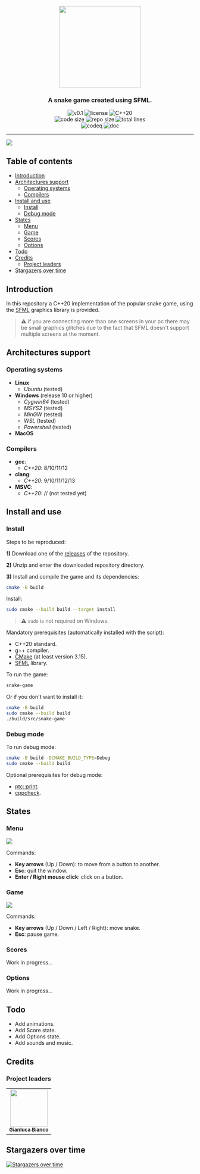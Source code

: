 <p align="center"><img src="https://github.com/JustWhit3/snake-game/blob/main/img/logo.svg" height=220></p>

<h3 align="center">A snake game created using SFML. </h3>
<p align="center">
  <img title="v0.1" alt="v0.1" src="https://img.shields.io/badge/version-v0.1-informational?style=flat-square">
  <img title="MIT License" alt="license" src="https://img.shields.io/badge/license-MIT-informational?style=flat-square">
	<img title="C++20" alt="C++20" src="https://img.shields.io/badge/c++-20-informational?style=flat-square"><br/>
	<img title="Code size" alt="code size" src="https://img.shields.io/github/languages/code-size/JustWhit3/snake-game?color=red">
	<img title="Repo size" alt="repo size" src="https://img.shields.io/github/repo-size/JustWhit3/snake-game?color=red">
	<img title="Lines of code" alt="total lines" src="https://img.shields.io/tokei/lines/github/JustWhit3/snake-game?color=red"></br>
  <img title="codeq" alt="codeq" src="https://github.com/JustWhit3/snake-game/actions/workflows/codeql-analysis.yml/badge.svg">
  <img title="doc" alt="doc" src="https://github.com/JustWhit3/snake-game/actions/workflows/DocGenerator.yml/badge.svg">
</p>

***

<img src="https://github.com/JustWhit3/snake-game/blob/main/img/example.gif">

## Table of contents

- [Introduction](#introduction)
- [Architectures support](#architectures-support)
  - [Operating systems](#operating-systems)
  - [Compilers](#compilers)
- [Install and use](#install-and-use)
  - [Install](#install)
  - [Debug mode](#debug-mode)
- [States](#states)
  - [Menu](#menu)
  - [Game](#game)
  - [Scores](#scores)
  - [Options](#options)
- [Todo](#todo)
- [Credits](#credits)
  - [Project leaders](#project-leaders)
- [Stargazers over time](#stargazers-over-time)

## Introduction

In this repository a C++20 implementation of the popular snake game, using the [SFML](https://www.sfml-dev.org/) graphics library is provided.

> :warning: if you are connecting more than one screens in your pc there may be small graphics glitches due to the fact that SFML doesn't support multiple screens at the moment.

## Architectures support

### Operating systems

- **Linux**
  - *Ubuntu* (tested)
- **Windows** (release 10 or higher)
  - *Cygwin64* (tested)
  - *MSYS2* (tested)
  - *MinGW* (tested)
  - *WSL* (tested)
  - *Powershell* (tested)
- **MacOS**

### Compilers

- **gcc**:
  - *C++20*: 8/10/11/12
- **clang**:
  - *C++20*: 9/10/11/12/13
- **MSVC**:
  - *C++20*: // (not tested yet)

## Install and use

### Install

Steps to be reproduced:

**1)** Download one of the [releases](https://github.com/JustWhit3/snake-game/releases) of the repository.

**2)** Unzip and enter the downloaded repository directory.

**3)** Install and compile the game and its dependencies:

```bash
cmake -B build
```

Install:

```bash
sudo cmake --build build --target install
```

> :warning: `sudo` is not required on Windows.

Mandatory prerequisites (automatically installed with the script):

- C++20 standard.
- g++ compiler.
- [CMake](https://cmake.org/) (at least version 3.15).
- [SFML](https://www.sfml-dev.org/) library.

To run the game:

```bash
snake-game
```

Or if you don't want to install it:

```bash
cmake -B build
sudo cmake --build build
./build/src/snake-game
```

### Debug mode

To run debug mode:

```bash
cmake -B build -DCMAKE_BUILD_TYPE=Debug
sudo cmake --build build
```

Optional prerequisites for debug mode:

- [ptc::print](https://github.com/JustWhit3/ptc-print).
- [cppcheck](https://cppcheck.sourceforge.io/).

## States

### Menu

<img src="https://github.com/JustWhit3/snake-game/blob/main/img/screenshots/menu.png">

Commands:

- **Key arrows** (Up / Down): to move from a button to another.
- **Esc**: quit the window.
- **Enter / Right mouse click**: click on a button.

### Game

<img src="https://github.com/JustWhit3/snake-game/blob/main/img/screenshots/game.png">

Commands:

- **Key arrows** (Up / Down / Left / Right): move snake.
- **Esc**: pause game.

### Scores

Work in progress...

### Options

Work in progress...

## Todo

- Add animations.
- Add Score state.
- Add Options state.
- Add sounds and music.

## Credits

### Project leaders

<!-- ALL-CONTRIBUTORS-LIST:START - Do not remove or modify this section -->
<!-- prettier-ignore-start -->
<!-- markdownlint-disable -->
<table>
  <tr>
    <td align="center"><a href="https://justwhit3.github.io/"><img src="https://avatars.githubusercontent.com/u/48323961?v=4" width="100px;" alt=""/><br /><sub><b>Gianluca Bianco</b></sub></a></td>
  </tr>
</table>

<!-- markdownlint-restore -->
<!-- prettier-ignore-end -->

<!-- ALL-CONTRIBUTORS-LIST:END -->

## Stargazers over time

[![Stargazers over time](https://starchart.cc/JustWhit3/snake-game.svg)](https://starchart.cc/JustWhit3/snake-game)

